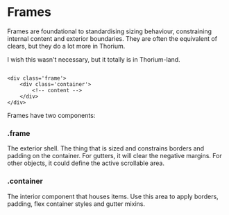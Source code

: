 # Frames

Frames are foundational to standardising sizing behaviour, constraining internal content and exterior boundaries. They are often the equivalent of clears, but they do a lot more in Thorium. 

I wish this wasn't necessary, but it totally is in Thorium-land.

`````

<div class='frame'>
	<div class='container'>
		<!-- content -->
	</div>
</div>

`````

Frames have two components:

### .frame
The exterior shell. The thing that is sized and constrains borders and padding on the container. For gutters, it will clear the negative margins. For other objects, it could define the active scrollable area.
    
### .container
The interior component that houses items. Use this area to apply borders, padding, flex container styles and gutter mixins.

